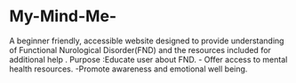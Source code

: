 # My-Mind-Me-
A beginner friendly, accessible website designed  to provide understanding of Functional Nurological Disorder(FND) and the resources included for additional help .
Purpose :Educate user about FND. - Offer access to mental health resources. -Promote awareness and emotional well being.
